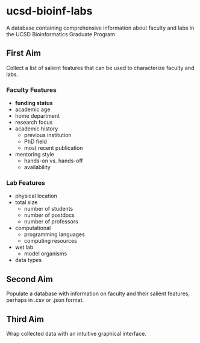# ucsd-bioinf-labs
A database containing comprehensive information about faculty and labs in the UCSD Bioinformatics Graduate Program

## First Aim
Collect a list of salient features that can be used to characterize faculty and labs.

### Faculty Features
- **funding status**
- academic age
- home department
- research focus
- academic history
  - previous institution
  - PhD field
  - most recent publication
- mentoring style
  - hands-on vs. hands-off
  - availability

### Lab Features
- physical location
- total size
  - number of students
  - number of postdocs
  - number of professors
- computational
  - programming languages
  - computing resources
- wet lab
  - model organisms
- data types

## Second Aim
Populate a database with information on faculty and their salient features, perhaps in .csv or .json format.

## Third Aim
Wrap collected data with an intuitive graphical interface.
